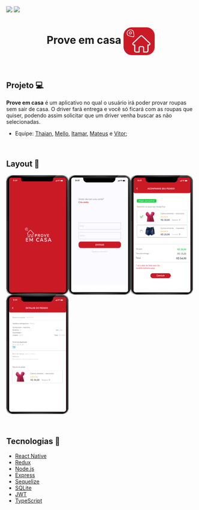 
<img src="https://img.shields.io/static/v1?label=Status&message=Em_desenvolvimento&color=2980b9" align="center"/>
<img src="https://img.shields.io/github/license/prove-em-casa/megahack5-mobile" align="center"/>

<h1 align="center"> Prove em casa <img src="https://github.com/prove-em-casa/megahack5-mobile/blob/main/icon-2.png" align="center" ></h1>


&nbsp;

## Projeto :computer: 
<p><strong>Prove em casa</strong> é um aplicativo no qual o usuário irá poder provar roupas sem sair de casa. O driver fará entrega e você só ficará com as roupas que quiser, podendo assim solicitar que um driver venha buscar as não selecionadas.</p>

 * Equipe: [Thaian](https://github.com/thcarvalho), [Mello](https://github.com/MelloTonio), [Itamar](https://github.com/ItamarJoire), [Mateus](http://linkedin.com/in/mateus-mezzomo-591466b1) e [Vítor](https://github.com/vitorbertolucci);
 

&nbsp;
  
## Layout :bookmark:
  <img src="https://github.com/prove-em-casa/megahack5-mobile/blob/main/splash.png" align="left" width="166" height="318">
  <img src="https://github.com/prove-em-casa/megahack5-mobile/blob/main/Login.png" align="left" width="166" height="318">
  <img src="https://github.com/prove-em-casa/megahack5-mobile/blob/main/Tela%20de%20escolha.png" align="left" width="166" height="318">
  <img src="https://github.com/prove-em-casa/megahack5-mobile/blob/main/detalhe.png" align="center" width="166" height="318">

   
  
  
  &nbsp;
  
  ## Tecnologias	:toolbox:
  
* [React Native](https://pt-br.reactjs.org/)
* [Redux](https://redux.js.org/)
* [Node.js](https://nodejs.org/en/)
* [Express](https://expressjs.com/pt-br/)
* [Sequelize](https://sequelize.org/)
* [SQLite](https://www.sqlite.org/index.html)
* [JWT](https://jwt.io/)
* [TypeScript](https://www.typescriptlang.org/)




  
  
  

  
  
    

 
